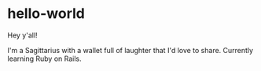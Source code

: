 hello-world
===========

Hey y'all!

I'm a Sagittarius with a wallet full of laughter that I'd love to share.
Currently learning Ruby on Rails.
